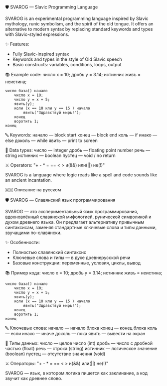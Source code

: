 🛡️ SVAROG — Slavic Programming Language

SVAROG is an experimental programming language inspired by Slavic mythology, runic symbolism, and the spirit of the old tongue. It offers an alternative to modern syntax by replacing standard keywords and types with Slavic-styled expressions.

✨ Features:
- Fully Slavic-inspired syntax
- Keywords and types in the style of Old Slavic speech
- Basic constructs: variables, conditions, loops, output

📚 Example code:
число х = 10;
дробь у = 3.14;
истинник живъ = неистина;

```
число база() начало
    число х = 10;
    число у = х + 5;
    явить(у);
    коли (х == 10 или у == 15 ) начало
        явить("Здравствуй миръ!");
    конец
    воротить 1;
конец
```

🔤 Keywords:
начало     — block start
конец      — block end
коль       — if
инако      — else
доколь     — while
явить      — print to screen

🧾 Data types:
число      — integer
дробь      — floating point number
речь       — string
истинник   — boolean
пустец     — void / no return

⚔️ Operators:
"+   -   *   =   ==   <   >   и(&&)   или(||)   не(!)"

SVAROG is a language where logic reads like a spell and code sounds like an ancient incantation.

🇷🇺 Описание на русском

🛡️ SVAROG — Славянский язык программирования

SVAROG — это экспериментальный язык программирования, вдохновлённый славянской мифологией, рунической символикой и духом древнего языка. Он предлагает альтернативу привычным синтаксисам, заменяя стандартные ключевые слова и типы данными, звучащими по-славянски.

✨ Особенности:
- Полностью славянский синтаксис
- Ключевые слова и типы — в духе древнерусской речи
- Базовые конструкции: переменные, условия, циклы, вывод

📚 Пример кода:
число х = 10;
дробь у = 3.14;
истинник живъ = неистина;

```
число база() начало
    число х = 10;
    число у = х + 5;
    явить(у);
    коли (х == 10 или у == 15 ) начало
        явить("Здравствуй миръ!");
    конец
    воротить 1;
конец
```

🔤 Ключевые слова:
начало     — начало блока
конец      — конец блока
коль       — если
инако      — иначе
доколь     — пока
явить      — вывести на экран

🧾 Типы данных:
число      — целое число (int)
дробь      — число с дробной частью (float)
речь       — строка (string)
истинник   — логическое значение (boolean)
пустец     — отсутствие значения (void)

⚔️ Операторы:
"+   -   *   =   ==   <   >   и(&&)   или(||)   не(!)"

SVAROG — язык, в котором логика пишется как заклинание, а код звучит как древнее слово.
